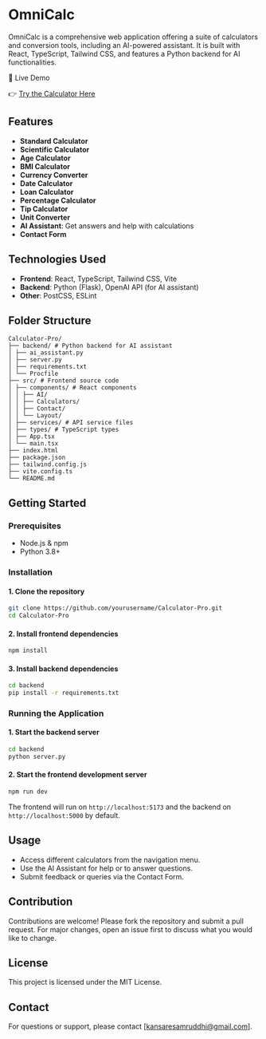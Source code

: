 # OmniCalc

OmniCalc is a comprehensive web application offering a suite of calculators and conversion tools, including an AI-powered assistant. It is built with React, TypeScript, Tailwind CSS, and features a Python backend for AI functionalities.

🔗 Live Demo

👉 [Try the Calculator Here](https://omnicalcpro.netlify.app/)

## Features
- **Standard Calculator**
- **Scientific Calculator**
- **Age Calculator**
- **BMI Calculator**
- **Currency Converter**
- **Date Calculator**
- **Loan Calculator**
- **Percentage Calculator**
- **Tip Calculator**
- **Unit Converter**
- **AI Assistant**: Get answers and help with calculations
- **Contact Form**

## Technologies Used
- **Frontend**: React, TypeScript, Tailwind CSS, Vite
- **Backend**: Python (Flask), OpenAI API (for AI assistant)
- **Other**: PostCSS, ESLint

## Folder Structure
```
Calculator-Pro/
├── backend/ # Python backend for AI assistant
│ ├── ai_assistant.py
│ ├── server.py
│ ├── requirements.txt
│ └── Procfile
├── src/ # Frontend source code
│ ├── components/ # React components
│ │ ├── AI/
│ │ ├── Calculators/
│ │ ├── Contact/
│ │ └── Layout/
│ ├── services/ # API service files
│ ├── types/ # TypeScript types
│ ├── App.tsx
│ └── main.tsx
├── index.html
├── package.json
├── tailwind.config.js
├── vite.config.ts
└── README.md
```

## Getting Started

### Prerequisites
- Node.js & npm
- Python 3.8+

### Installation

#### 1. Clone the repository
```bash
git clone https://github.com/yourusername/Calculator-Pro.git
cd Calculator-Pro
```

#### 2. Install frontend dependencies
```bash
npm install
```

#### 3. Install backend dependencies
```bash
cd backend
pip install -r requirements.txt
```

### Running the Application

#### 1. Start the backend server
```bash
cd backend
python server.py
```

#### 2. Start the frontend development server
```bash
npm run dev
```

The frontend will run on `http://localhost:5173` and the backend on `http://localhost:5000` by default.

## Usage
- Access different calculators from the navigation menu.
- Use the AI Assistant for help or to answer questions.
- Submit feedback or queries via the Contact Form.

## Contribution
Contributions are welcome! Please fork the repository and submit a pull request. For major changes, open an issue first to discuss what you would like to change.

## License
This project is licensed under the MIT License.

## Contact
For questions or support, please contact [kansaresamruddhi@gmail.com].
